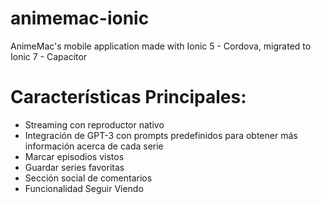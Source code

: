 # animemac-ionic
AnimeMac's mobile application made with Ionic 5 - Cordova, migrated to Ionic 7 - Capacitor

# Características Principales:
- Streaming con reproductor nativo
- Integración de GPT-3 con prompts predefinidos para obtener más información acerca de cada serie
- Marcar episodios vistos
- Guardar series favoritas
- Sección social de comentarios
- Funcionalidad Seguir Viendo
